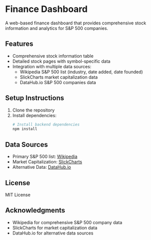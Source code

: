 # Finance Dashboard

A web-based finance dashboard that provides comprehensive stock information and analytics for S&P 500 companies.

## Features

- Comprehensive stock information table
- Detailed stock pages with symbol-specific data
- Integration with multiple data sources:
  - Wikipedia S&P 500 list (industry, date added, date founded)
  - SlickCharts market capitalization data
  - DataHub.io S&P 500 companies data

## Setup Instructions

1. Clone the repository
2. Install dependencies:
   ```bash
   # Install backend dependencies
   npm install
   ```

## Data Sources

- Primary S&P 500 list: [Wikipedia](https://en.wikipedia.org/wiki/List_of_S%26P_500_companies)
- Market Capitalization: [SlickCharts](https://www.slickcharts.com/sp500)
- Alternative Data: [DataHub.io](https://datahub.io/core/s-and-p-500-companies)

## License

MIT License

## Acknowledgments

- Wikipedia for comprehensive S&P 500 company data
- SlickCharts for market capitalization data
- DataHub.io for alternative data sources
